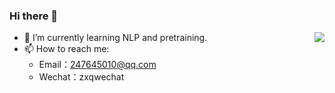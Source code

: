 
### Hi there 👋

<img align="right" src="https://github-readme-stats.vercel.app/api?username=XiaoqingNLP&show_icons=true&hide_title=true&theme=tokyonight&&hide_border=true" /> 

- 🌱 I’m currently learning NLP and pretraining.
- 📫 How to reach me: 
  - Email：247645010@qq.com 
  - Wechat：zxqwechat


